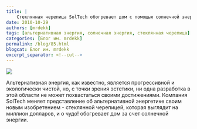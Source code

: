 ```yaml
---
title: |
    Стеклянная черепица SolTech обогревает дом с помощью солнечной энергии
date: 2010-10-29
authors: [mrdekk]
tags: [альтернативная энергия, солнечная энергия, стеклянная черепица]
categories: [Блог им. mrdekk]
permalink: /blog/85.html
blogcat: Блог им. mrdekk
excerpt_separator: <!--cut-->
---
```



![](http://itw66.ru/uploads/images/00/00/01/2010/10/29/ceb5d7.jpg)


Альтернативная энергия, как известно, является прогрессивной и экологически чистой, но, с точки зрения эстетики, ни одна разработка в этой области не может похвастаться своими достижениями. Компания SolTech меняет представление об альтернативной энергетике своим новым изобретением - стеклянной черепицей, которая выглядит на миллион долларов, и о чудо! обогревает дом за счет солнечной энергии.
